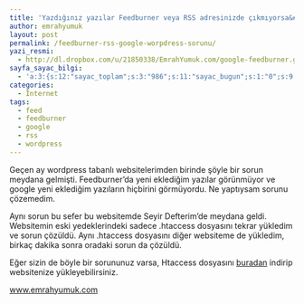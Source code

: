 ```yaml
---
title: 'Yazdığınız yazılar Feedburner veya RSS adresinizde çıkmıyorsa&#8230;'
author: emrahyumuk
layout: post
permalink: /feedburner-rss-google-worpdress-sorunu/
yazi_resmi:
  - http://dl.dropbox.com/u/21850338/EmrahYumuk.com/google-feedburner.gif
sayfa_sayac_bilgi:
  - 'a:3:{s:12:"sayac_toplam";s:3:"986";s:11:"sayac_bugun";s:1:"0";s:9:"son_okuma";s:10:"1366288556";}'
categories:
  - İnternet
tags:
  - feed
  - feedburner
  - google
  - rss
  - wordpress
---
```

Geçen ay wordpress tabanlı websitelerimden birinde şöyle bir sorun meydana gelmişti. Feedburner&#8217;da yeni eklediğim yazılar görünmüyor ve google yeni eklediğim yazıların hiçbirini görmüyordu. Ne yaptıysam sorunu çözemedim.

Aynı sorun bu sefer bu websitemde Seyir Defterim&#8217;de meydana geldi. Websitemin eski yedeklerindeki sadece .htaccess dosyasını tekrar yükledim ve sorun çözüldü. Aynı .htaccess dosyasını diğer websiteme de yükledim, birkaç dakika sonra oradaki sorun da çözüldü.

<!--more-->

Eğer sizin de böyle bir sorununuz varsa, Htaccess dosyasını [buradan][1] indirip websitenize yükleyebilirsiniz.

<span><a href="http://www.emrahyumuk.com">www.emrahyumuk.com</a></span>

 [1]: http://dl.dropbox.com/u/233963/diger/htaccess.rar